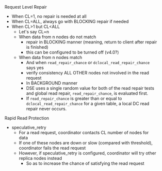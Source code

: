 Request Level Repair
* When CL=1, no repair is needed at all
* When CL=ALL, always go with BLOCKING repair if needed
* When CL>1 but CL<ALL
  * Let's say CL=n
  * When data from n nodes do not match
    * repair in BLOCKING manner (meaning, return to client after repair is finished)
    * this can be configured to be turned off (v4.0?)
  * When data from n nodes match
    * And when `read_repair_chance` or `dclocal_read_repair_chance` says yes
    * verify consistency ALL OTHER nodes not involved in the read request
    * In BACKGROUND manner
    * DSE uses a single random value for both of the read repair tests and global read repair, `read_repair_chance`, is evaluated first.
    * If `read_repair_chance` is greater than or equal to `dclocal_read_repair_chance` for a given table, a local DC read repair never occurs.

Rapid Read Protection
* speculative_retry
  * For a read request, coordinator contacts CL number of nodes for data
  * If one of these nodes are down or slow (compared with threshold), coordinator fails the read request
  * However, if speculative_retry is configured, coordinator will try other replica nodes instead
    * So as to increase the chance of satisfying the read request
